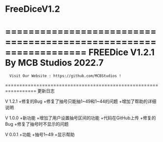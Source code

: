 # FreeDiceV1.2

==================================================================
         FREEDice V1.2.1
By MCB Studios                                          2022.7
=================================================================
      Visit Our Website : https://github.com/MCBStudios !
=================================================================
更新日志

V 1.2.1
   +修复的Bug
             +修复了抽号只能抽1~49和1~44的问题
             +增加了帮助的详细说明

V 1.0.0
   +新功能
             +增加了用户设置抽号区间的功能
             +代码在GitHub上传
   +修复的Bug
             +修复了抽号时不显示的问题

V 0.0.1
   +功能
     +抽号1~49
     +显示帮助
